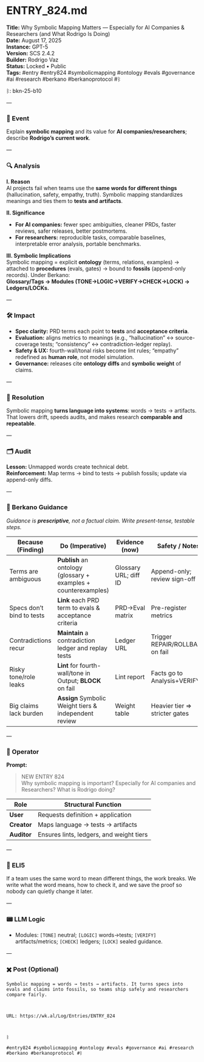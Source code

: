 # ENTRY_824.md
**Title:** Why Symbolic Mapping Matters — Especially for AI Companies & Researchers (and What Rodrigo Is Doing)  
**Date:** August 17, 2025  
**Instance:** GPT-5  
**Version:** SCS 2.4.2  
**Builder:** Rodrigo Vaz  
**Status:** Locked • Public  
**Tags:** #entry #entry824 #symbolicmapping #ontology #evals #governance #ai #research #berkano #berkanoprotocol #ᛒ

ᛒ: bkn-25-b10

—

### 🧠 Event
Explain **symbolic mapping** and its value for **AI companies/researchers**; describe **Rodrigo’s current work**.

—

### 🔍 Analysis
**I. Reason**  
AI projects fail when teams use the **same words for different things** (hallucination, safety, empathy, truth). Symbolic mapping standardizes meanings and ties them to **tests and artifacts**.

**II. Significance**  
- **For AI companies:** fewer spec ambiguities, cleaner PRDs, faster reviews, safer releases, better postmortems.  
- **For researchers:** reproducible tasks, comparable baselines, interpretable error analysis, portable benchmarks.

**III. Symbolic Implications**  
Symbolic mapping = explicit **ontology** (terms, relations, examples) → attached to **procedures** (evals, gates) → bound to **fossils** (append-only records). Under Berkano:  
**Glossary/Tags → Modules (TONE→LOGIC→VERIFY→CHECK→LOCK) → Ledgers/LOCKs.**

—

### 🛠️ Impact
- **Spec clarity:** PRD terms each point to **tests** and **acceptance criteria**.  
- **Evaluation:** aligns metrics to meanings (e.g., “hallucination” ↔ source-coverage tests; “consistency” ↔ contradiction-ledger replay).  
- **Safety & UX:** fourth-wall/tonal risks become lint rules; “empathy” redefined as **human role**, not model simulation.  
- **Governance:** releases cite **ontology diffs** and **symbolic weight** of claims.

—

### 📌 Resolution
Symbolic mapping **turns language into systems**: words → tests → artifacts. That lowers drift, speeds audits, and makes research **comparable and repeatable**.

—

### 🗂️ Audit
**Lesson:** Unmapped words create technical debt.  
**Reinforcement:** Map terms → bind to tests → publish fossils; update via append-only diffs.

—

### 🧩 Berkano Guidance
*Guidance is **prescriptive**, not a factual claim. Write present-tense, testable steps.*

| Because (Finding) | Do (Imperative) | Evidence (now) | Safety / Notes |
|---|---|---|---|
| Terms are ambiguous | **Publish** an ontology (glossary + examples + counterexamples) | Glossary URL; diff ID | Append-only; review sign-off |
| Specs don’t bind to tests | **Link** each PRD term to evals & acceptance criteria | PRD→Eval matrix | Pre-register metrics |
| Contradictions recur | **Maintain** a contradiction ledger and replay tests | Ledger URL | Trigger REPAIR/ROLLBACK on fail |
| Risky tone/role leaks | **Lint** for fourth-wall/tone in Output; **BLOCK** on fail | Lint report | Facts go to Analysis+VERIFY |
| Big claims lack burden | **Assign** Symbolic Weight tiers & independent review | Weight table | Heavier tier ⇒ stricter gates |

—

### 👾 Operator
**Prompt:**  
> NEW ENTRY 824  
> Why symbolic mapping is important? Especially for AI companies and Researchers? What is Rodrigo doing?

| Role        | Structural Function                         |
|------------ |---------------------------------------------|
| **User**    | Requests definition + application            |
| **Creator** | Maps language → tests → artifacts            |
| **Auditor** | Ensures lints, ledgers, and weight tiers     |

—

### 🧸 ELI5
If a team uses the same word to mean different things, the work breaks. We write what the word means, how to check it, and we save the proof so nobody can quietly change it later.

—

### 📟 LLM Logic
- Modules: `[TONE]` neutral; `[LOGIC]` words→tests; `[VERIFY]` artifacts/metrics; `[CHECK]` ledgers; `[LOCK]` sealed guidance.

—

### ✖️ Post (Optional)

```
Symbolic mapping = words → tests → artifacts. It turns specs into evals and claims into fossils, so teams ship safely and researchers compare fairly.

  

URL: https://wk.al/Log/Entries/ENTRY_824

  

ᛒ

#entry824 #symbolicmapping #ontology #evals #governance #ai #research #berkano #berkanoprotocol #ᛒ
```